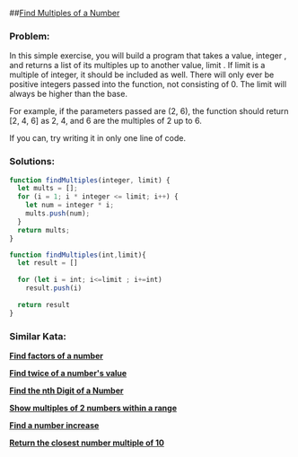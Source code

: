 ##[Find Multiples of a Number](https://www.codewars.com/kata/58ca658cc0d6401f2700045f)

### Problem: 

In this simple exercise, you will build a program that takes a value, integer , and returns a list of its multiples up to another value, limit . If limit is a multiple of integer, it should be included as well. There will only ever be positive integers passed into the function, not consisting of 0. The limit will always be higher than the base.

For example, if the parameters passed are (2, 6), the function should return [2, 4, 6] as 2, 4, and 6 are the multiples of 2 up to 6.

If you can, try writing it in only one line of code.

### Solutions:

```javascript
function findMultiples(integer, limit) {
  let mults = [];
  for (i = 1; i * integer <= limit; i++) {
    let num = integer * i;
    mults.push(num);
  }
  return mults;  
}
```

```javascript
function findMultiples(int,limit){
  let result = []
  
  for (let i = int; i<=limit ; i+=int)
    result.push(i)
    
  return result
}
```

### Similar Kata:

**[Find factors of a number](https://www.codewars.com/kata/564fa92d1639fbefae00009d)**

**[Find twice of a number's value](https://www.codewars.com/kata/59357d303864834c1a000026)**

**[Find the nth Digit of a Number](https://www.codewars.com/kata/577b9960df78c19bca00007e)**

**[Show multiples of 2 numbers within a range](https://www.codewars.com/kata/583989556754d6f4c700018e)**

**[Find a number increase](https://www.codewars.com/kata/5934ef21b2defb45df000026)**

**[Return the closest number multiple of 10](https://www.codewars.com/kata/58249d08b81f70a2fc0001a4)**